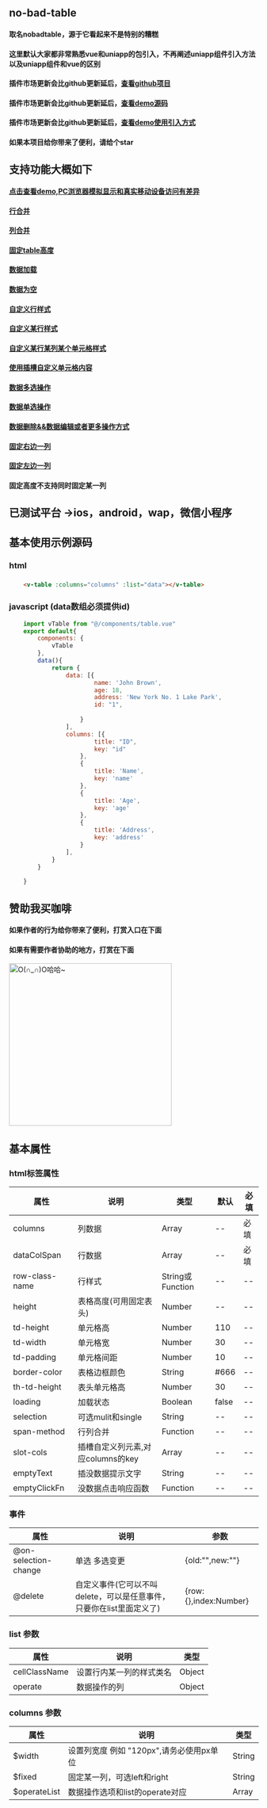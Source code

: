 ## no-bad-table
#### 取名nobadtable，源于它看起来不是特别的糟糕
#### 这里默认大家都非常熟悉vue和uniapp的包引入，不再阐述uniapp组件引入方法以及uniapp组件和vue的区别
####  插件市场更新会比github更新延后，[查看github项目](https://github.com/MTTTM/uniapp-elemnt-table) 
####  插件市场更新会比github更新延后，[查看demo源码](https://github.com/MTTTM/uniapp-elemnt-table/tree/master/components/example)
####  插件市场更新会比github更新延后，[查看demo使用引入方式](https://github.com/MTTTM/uniapp-elemnt-table/tree/master/pages/tableDemo)
####  如果本项目给你带来了便利，请给个star

## 支持功能大概如下 
 
####  [点击查看demo,PC浏览器模拟显示和真实移动设备访问有差异](https://mtttm.github.io/async-validator-uniapp/#/pages/noBadTable/tableDemo)
####  [行合并](https://github.com/MTTTM/uniapp-elemnt-table/blob/master/components/example/rowSpan.vue)
####  [列合并](https://github.com/MTTTM/uniapp-elemnt-table/blob/master/components/example/celSpan.vue)
####  [固定table高度](https://github.com/MTTTM/uniapp-elemnt-table/blob/master/components/example/fixedHeight.vue)
####  [数据加载](https://github.com/MTTTM/uniapp-elemnt-table/blob/master/components/example/loadingTable.vue)
####  [数据为空](https://github.com/MTTTM/uniapp-elemnt-table/blob/master/components/example/emptyRow.vue)
####  [自定义行样式](https://github.com/MTTTM/uniapp-elemnt-table/blob/master/components/example/customRowStyle.vue)
####  [自定义某行样式](https://github.com/MTTTM/uniapp-elemnt-table/blob/master/components/example/customRowStyleSecond.vue)
####  [自定义某行某列某个单元格样式](https://github.com/MTTTM/uniapp-elemnt-table/blob/master/components/example/customCel.vue)
####  [使用插槽自定义单元格内容](https://github.com/MTTTM/uniapp-elemnt-table/blob/master/components/example/customCelContent.vue)
####  [数据多选操作](https://github.com/MTTTM/uniapp-elemnt-table/blob/master/components/example/mulitCheckbox.vue)
####  [数据单选操作](https://github.com/MTTTM/uniapp-elemnt-table/blob/master/components/example/singleSelected.vue)
####  [数据删除&&数据编辑或者更多操作方式](https://github.com/MTTTM/uniapp-elemnt-table/blob/master/components/example/ediData.vue)
####  [固定右边一列](https://github.com/MTTTM/uniapp-elemnt-table/blob/master/components/example/singleFixedRight.vue)
####  [固定左边一列](https://github.com/MTTTM/uniapp-elemnt-table/blob/master/components/example/singleFixedLeft.vue)
####  固定高度不支持同时固定某一列
 
## 已测试平台 ->ios，android，wap，微信小程序
## 基本使用示例源码

### html
### 
```html
    <v-table :columns="columns" :list="data"></v-table>
```

### javascript (data数组必须提供id)

```javascript
	import vTable from "@/components/table.vue"
	export default{
		components: {
			vTable
		},
		data(){
			return {
				data: [{
						name: 'John Brown',
						age: 18,
						address: 'New York No. 1 Lake Park',
						id: "1",
						
					}
				],
				columns: [{
						title: "ID",
						key: "id"
					},
					{
						title: 'Name',
						key: 'name'
					},
					{
						title: 'Age',
						key: 'age'
					},
					{
						title: 'Address',
						key: 'address'
					}
				],
			}
		}
		
	}
```

## 赞助我买咖啡

#### 如果作者的行为给你带来了便利，打赏入口在下面
#### 如果有需要作者协助的地方，打赏在下面

<img src="https://raw.githubusercontent.com/MTTTM/uniapp-elemnt-table/master/qishi.jpg" width="328" hegiht="613" alt="O(∩_∩)O哈哈~" />

## 基本属性
### html标签属性
|  属性   | 说明  |类型  |默认 | 必填|
|  ----   | ---- |----  |----|----|
| columns | 列数据   |Array | -- |必填|
| dataColSpan | 行数据   |Array | -- |必填|
| row-class-name | 行样式   |String或Function | -- |--|
| height | 表格高度(可用固定表头) | Number| -- |--|
| td-height | 单元格高 | Number| 110 |--|
| td-width | 单元格宽 | Number| 30 |--|
| td-padding | 单元格间距 | Number| 10 |--|
| border-color | 表格边框颜色 | String| #666 |--|
| th-td-height | 表头单元格高 | Number| 30 |--|
| loading | 加载状态| Boolean| false |--|
| selection | 可选mulit和single| String| -- |--|
| span-method | 行列合并| Function| -- |--|
| slot-cols| 插槽自定义列元素,对应columns的key| Array| -- |--|
| emptyText| 插没数据提示文字| String| -- |--|
| emptyClickFn| 没数据点击响应函数| Function| -- |--|
### 事件

|  属性   | 说明  |参数  |
|  ----   | ---- |----  |
| @on-selection-change | 单选 多选变更   | {old:"",new:""} | 
| @delete | 自定义事件(它可以不叫delete，可以是任意事件，只要你在list里面定义了)   | {row:{},index:Number}| 

### list 参数
|  属性   | 说明|类型  |
|  ----   | ---- |---- |
| cellClassName |设置行内某一列的样式类名| Object   | 
| operate |数据操作的列| Object   | 

### columns 参数
|  属性   | 说明|类型  |
|  ----   | ---- |---- |
| $width |设置列宽度 例如 "120px",请务必使用px单位| String   | 
| $fixed |固定某一列，可选left和right| String   | 
| $operateList |数据操作选项和list的operate对应| Array   | 
